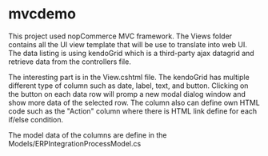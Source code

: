 # mvcdemo

This project used nopCommerce MVC framework. The Views folder contains all the UI view template that will be use to translate into web UI. The data listing is using kendoGrid which is a third-party ajax datagrid and retrieve data from the controllers file.

The interesting part is in the View.cshtml file. The kendoGrid has multiple different type of column such as date, label, text, and button. Clicking on the button on each data row will promp a new modal dialog window and show more data of the selected row. The column also can define own HTML code such as the "Action" column where there is HTML link define for each if/else condition.

The model data of the columns are define in the Models/ERPIntegrationProcessModel.cs
